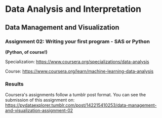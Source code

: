 # Data Analysis and Interpretation

## Data Management and Visualization

### Assignment 02: Writing your first program - SAS or Python

**(Python, of course!)**

Specialization: https://www.coursera.org/specializations/data-analysis

Course: https://www.coursera.org/learn/machine-learning-data-analysis

### Results

Coursera's assignments follow a tumblr post format. You can see the submission
of this assignment on:
https://pydataexplorer.tumblr.com/post/142215410253/data-management-and-visualization-assignment-02

